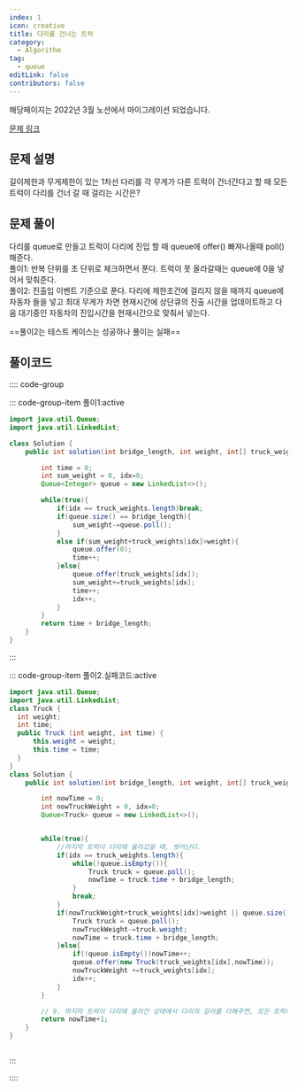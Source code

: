 ```yaml
---
index: 1
icon: creative
title: 다리를 건너는 트럭
category:
  - Algorithm
tag:
  - queue
editLink: false
contributors: false
---
```


해당페이지는 2022년 3월 노션에서 마이그레이션 되었습니다.

[문제 링크](https://programmers.co.kr/learn/courses/30/lessons/42584)

## 문제 설명

길이제한과 무게제한이 있는 1차선 다리를 각 무게가 다른 트럭이 건너간다고 할 때 모든 트럭이 다리를 건너 갈 때 걸리는 시간은?

## 문제 풀이

다리를 queue로 만들고 트럭이 다리에 진입 할 때 queue에 offer() 빠져나올때 poll()해준다.  
풀이1: 반복 단위를 초 단위로 체크하면서 푼다. 트럭이 못 올라갈때는 queue에 0을 넣어서 맞춰준다.  
풀이2: 진출입 이벤트 기준으로 푼다. 다리에 제한조건에 걸리지 않을 때까지 queue에 자동차 들을 넣고 최대 무게가 차면 현재시간에 상단큐의 진출 시간을 업데이트하고
다음 대기중인 자동차의 진입시간을 현재시간으로 맞춰서 넣는다.

==풀이2는 테스트 케이스는 성공하나 풀이는 실패==

## 풀이코드

:::: code-group

::: code-group-item 풀이1:active

```java
import java.util.Queue;
import java.util.LinkedList;

class Solution {
    public int solution(int bridge_length, int weight, int[] truck_weights) {

        int time = 0;
        int sum_weight = 0, idx=0;
        Queue<Integer> queue = new LinkedList<>();

        while(true){
            if(idx == truck_weights.length)break;
            if(queue.size() == bridge_length){
                sum_weight-=queue.poll();
            }
            else if(sum_weight+truck_weights[idx]>weight){
                queue.offer(0);
                time++;
            }else{
                queue.offer(truck_weights[idx]);
                sum_weight+=truck_weights[idx];
                time++;
                idx++;
            }
        }
        return time + bridge_length;
    }
}
```

:::

::: code-group-item 풀이2.실패코드:active

```java
import java.util.Queue;
import java.util.LinkedList;
class Truck {
  int weight;
  int time;
  public Truck (int weight, int time) {
      this.weight = weight;
      this.time = time;
  }
}
class Solution {
    public int solution(int bridge_length, int weight, int[] truck_weights) {

        int nowTime = 0;
        int nowTruckWeight = 0, idx=0;
        Queue<Truck> queue = new LinkedList<>();


        while(true){
            //마지막 트럭이 다리에 올라갔을 때, 벗어난다.
            if(idx == truck_weights.length){
                while(!queue.isEmpty()){
                    Truck truck = queue.poll();
                    nowTime = truck.time + bridge_length;
                }
                break;
            }
            if(nowTruckWeight+truck_weights[idx]>weight || queue.size() == bridge_length){ //다음 들어 올 트럭 무게 초과되거나 다리 가득 찼으면  기존꺼 빼준다.
                Truck truck = queue.poll();
                nowTruckWeight-=truck.weight;
                nowTime = truck.time + bridge_length;
            }else{
                if(!queue.isEmpty())nowTime++;
                queue.offer(new Truck(truck_weights[idx],nowTime));
                nowTruckWeight +=truck_weights[idx];
                idx++;
            }
        }

        // 9. 마지막 트럭이 다리에 올라간 상태에서 다리의 길이를 더해주면, 모든 트럭이 통과하는데 걸린 시간.
        return nowTime+1;
    }
}



```

:::

::::
